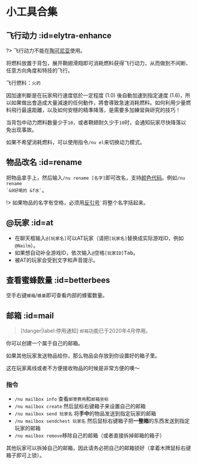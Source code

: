 # 小工具合集

## 飞行动力 :id=elytra-enhance

?> 飞行动力不能在[陶可尼亚](../mc-servers/mew.md)使用。

将燃料放置于背包，展开鞘翅滑翔即可消耗燃料获得飞行动力，从而做到不间断、任意方向角度和特技的飞行。

飞行燃料：`火药`

因加速判斷是在玩家飛行速度低於一定程度 (1.0) 後自動加速到指定速度 (1.6)，所以如果做出會造成大量減速的任何動作，將會導致急速消耗燃料。如何利用少量燃料飛行最遠距離，以及如何安穩的精準降落，是需要多加練習與研究的技巧！

当背包中动力燃料数量少于`10`，或者鞘翅耐久少于`10`时，会通知玩家尽快降落以免出现事故。

如果不希望消耗燃料，可以使用指令`/nu el`来切换动力模式。

## 物品改名 :id=rename

把物品拿手上，然后输入`/nu rename [名字]`即可改名，支持[颜色代码](/plugins/chatutil.md)。例如<code>/nu rename \`&9好喝的 &f水\`</code>。

!> 如果物品的名字有空格，必须用[反引号](https://w.wiki/83g)<code>`</code>将整个名字括起来。

## @玩家 :id=at

- 在聊天框输入`@[玩家名]`可以AT玩家（请把`[玩家名]`替换成实际游戏ID，例如`@Nailm`）。
- 如果想自动补全游戏ID，依次输入`@`<kbd>空格</kbd>`[玩家ID]`<kbd>Tab</kbd>。
- 被AT的玩家会受到文字和声音提示。

## 查看蜜蜂数量 :id=betterbees

<kbd>空手</kbd><kbd>右键</kbd>`蜂箱`/`蜂巢`即可查看内部的蜂蜜数量。

## 邮箱 :id=mail

> [!danger|label:停用通知]
> `邮箱`功能已于2020年4月停用。

你可以创建一个属于自己的邮箱。

如果其他玩家发送物品给你，那么物品会存放到你设置好的箱子里。

这在玩家离线或者不方便接收物品的时候是非常方便的噢～

### 指令

- `/nu mailbox info` 查看`邮寄费用`和`邮箱坐标`
- `/nu mailbox create` 然后<kbd>鼠标右键</kbd>箱子来设置自己的邮箱
- `/nu mailbox send 玩家名` 将**手中**的物品发送到指定玩家的邮箱
- `/nu mailbox sendchest 玩家名` 然后<kbd>鼠标右键</kbd>箱子把**一整箱**的东西发送到指定玩家的邮箱
- `/nu mailbox remove`移除自己的邮箱（或者直接拆掉邮箱的箱子）

其他玩家可以拆掉自己的邮箱，因此请务必把自己的邮箱锁好（拿着木牌<kbd>鼠标右键</kbd>箱子即可上锁）。
